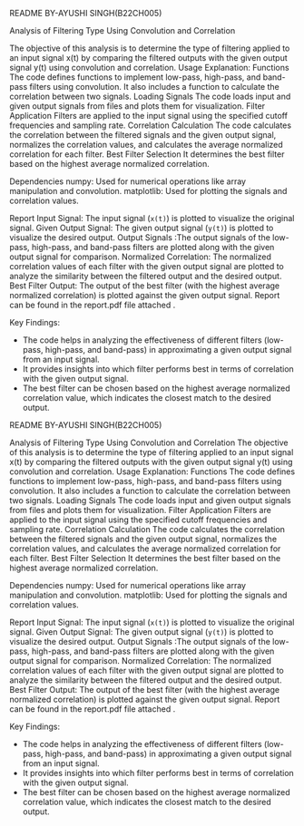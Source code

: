 README
BY-AYUSHI SINGH(B22CH005)

Analysis of Filtering Type Using Convolution and Correlation

The objective of this analysis is to determine the type of filtering applied to an input signal x(t) by comparing the filtered outputs with the given output signal y(t) using convolution and correlation.
Usage Explanation:
Functions 
The code defines functions to implement low-pass, high-pass, and band-pass filters using convolution. It also includes a function to calculate the correlation between two signals.
Loading Signals
 The code loads input and given output signals from files and plots them for visualization.
Filter Application
 Filters are applied to the input signal using the specified cutoff frequencies and sampling rate.
Correlation Calculation
The code calculates the correlation between the filtered signals and the given output signal, normalizes the correlation values, and calculates the average normalized correlation for each filter.
Best Filter Selection
It determines the best filter based on the highest average normalized correlation.

 Dependencies
numpy: Used for numerical operations like array manipulation and convolution.
matplotlib: Used for plotting the signals and correlation values.

 Report
Input Signal: The input signal (`x(t)`) is plotted to visualize the original signal.
Given Output Signal: The given output signal (`y(t)`) is plotted to visualize the desired output.
Output Signals :The output signals of the low-pass, high-pass, and band-pass filters are plotted along with the given output signal for comparison.
Normalized Correlation: The normalized correlation values of each filter with the given output signal are plotted to analyze the similarity between the filtered output and the desired output.
Best Filter Output: The output of the best filter (with the highest average normalized correlation) is plotted against the given output signal.
Report can be found in the report.pdf file attached .

 Key Findings:
- The code helps in analyzing the effectiveness of different filters (low-pass, high-pass, and band-pass) in approximating a given output signal from an input signal.
- It provides insights into which filter performs best in terms of correlation with the given output signal.
- The best filter can be chosen based on the highest average normalized correlation value, which indicates the closest match to the desired output.


README
BY-AYUSHI SINGH(B22CH005)

Analysis of Filtering Type Using Convolution and Correlation
The objective of this analysis is to determine the type of filtering applied to an input signal x(t) by comparing the filtered outputs with the given output signal y(t) using convolution and correlation.
Usage Explanation:
Functions 
The code defines functions to implement low-pass, high-pass, and band-pass filters using convolution. It also includes a function to calculate the correlation between two signals.
Loading Signals
 The code loads input and given output signals from files and plots them for visualization.
Filter Application
 Filters are applied to the input signal using the specified cutoff frequencies and sampling rate.
Correlation Calculation
The code calculates the correlation between the filtered signals and the given output signal, normalizes the correlation values, and calculates the average normalized correlation for each filter.
Best Filter Selection
It determines the best filter based on the highest average normalized correlation.

 Dependencies
numpy: Used for numerical operations like array manipulation and convolution.
matplotlib: Used for plotting the signals and correlation values.

 Report
Input Signal: The input signal (`x(t)`) is plotted to visualize the original signal.
Given Output Signal: The given output signal (`y(t)`) is plotted to visualize the desired output.
Output Signals :The output signals of the low-pass, high-pass, and band-pass filters are plotted along with the given output signal for comparison.
Normalized Correlation: The normalized correlation values of each filter with the given output signal are plotted to analyze the similarity between the filtered output and the desired output.
Best Filter Output: The output of the best filter (with the highest average normalized correlation) is plotted against the given output signal.
Report can be found in the report.pdf file attached .

 Key Findings:
- The code helps in analyzing the effectiveness of different filters (low-pass, high-pass, and band-pass) in approximating a given output signal from an input signal.
- It provides insights into which filter performs best in terms of correlation with the given output signal.
- The best filter can be chosen based on the highest average normalized correlation value, which indicates the closest match to the desired output.


